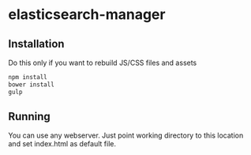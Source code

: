 # elasticsearch-manager

## Installation

Do this only if you want to rebuild JS/CSS files and assets

```bash
npm install
bower install
gulp
```

## Running

You can use any webserver. Just point working directory to this location and set index.html as default file.
